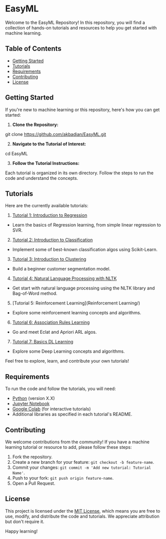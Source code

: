 # EasyML

Welcome to the EasyML Repository! In this repository, you will find a collection of hands-on tutorials and resources to help you get started with machine learning.

## Table of Contents
- [Getting Started](#getting-started)
- [Tutorials](#tutorials)
- [Requirements](#requirements)
- [Contributing](#contributing)
- [License](#license)

## Getting Started

If you're new to machine learning or this repository, here's how you can get started:

1. **Clone the Repository:**

git clone https://github.com/akbadian/EasyML.git


2. **Navigate to the Tutorial of Interest:**

cd EasyML


3. **Follow the Tutorial Instructions:** 

Each tutorial is organized in its own directory. Follow the steps to run the code and understand the concepts.


## Tutorials

Here are the currently available tutorials:

1. [Tutorial 1: Introduction to Regression](RegressionAlgorithms/)
- Learn the basics of Regression learning, from simple linear regression to SVR.

2. [Tutorial 2: Introduction to Classification](ClassificationAlgorithms/)
- Implement some of best-known classification algos using Scikit-Learn.

3. [Tutorial 3: Introduction to Clustering](ClusteringAlgorithms/)
- Build a beginner customer segmentation model.

4. [Tutorial 4: Natural Language Processing with NLTK](NLP/)
- Get start with natural language processing using the NLTK library and Bag-of-Word method.

5. [Tutorial 5: Reinforcement Learning](Reinforcement Learning/)
- Explore some reinforcement learning concepts and algorithms.

6. [Tutorial 6: Association Rules Learning](AssociationRuleLearning/)
- Go and meet Eclat and Apriori ARL algos.

7. [Tutorial 7: Basics DL Learning](BasicsDL/)
- Explore some Deep Learning concepts and algorithms.

Feel free to explore, learn, and contribute your own tutorials!

## Requirements

To run the code and follow the tutorials, you will need:

- [Python](https://www.python.org/downloads/) (version X.X)
- [Jupyter Notebook](https://jupyter.org/install) 
- [Google Colab](https://googler.org/install](https://www.bing.com/ck/a?!&&p=ab39ceae8a1321efJmltdHM9MTY5MjU3NjAwMCZpZ3VpZD0wMmY4M2FhNS05NWFlLTYyNTYtMTYxMi0yOGUxOTRhNjYzNjQmaW5zaWQ9NTE2MQ&ptn=3&hsh=3&fclid=02f83aa5-95ae-6256-1612-28e194a66364&psq=googlle+colab&u=a1aHR0cHM6Ly9jb2xhYi5yZXNlYXJjaC5nb29nbGUuY29tLw&ntb=1)) (for interactive tutorials)
- Additional libraries as specified in each tutorial's README.

## Contributing

We welcome contributions from the community! If you have a machine learning tutorial or resource to add, please follow these steps:

1. Fork the repository.
2. Create a new branch for your feature: `git checkout -b feature-name`.
3. Commit your changes: `git commit -m 'Add new tutorial: Tutorial Name'`.
4. Push to your fork: `git push origin feature-name`.
5. Open a Pull Request.

## License

This project is licensed under the [MIT License](LICENSE), which means you are free to use, modify, and distribute the code and tutorials. We appreciate attribution but don't require it.

Happy learning!
